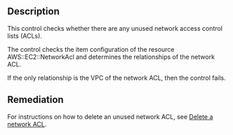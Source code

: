 ## Description

This control checks whether there are any unused network access control lists (ACLs).

The control checks the item configuration of the resource AWS::EC2::NetworkAcl and determines the relationships of the network ACL.

If the only relationship is the VPC of the network ACL, then the control fails.

## Remediation

For instructions on how to delete an unused network ACL, see [Delete a network ACL](https://docs.aws.amazon.com/vpc/latest/userguide/vpc-network-acls.html#DeleteNetworkACL).